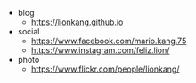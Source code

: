 - blog 
  - https://lionkang.github.io
- social 
  - https://www.facebook.com/mario.kang.75
  - https://www.instagram.com/feliz.lion/
- photo
  - https://www.flickr.com/people/lionkang/
